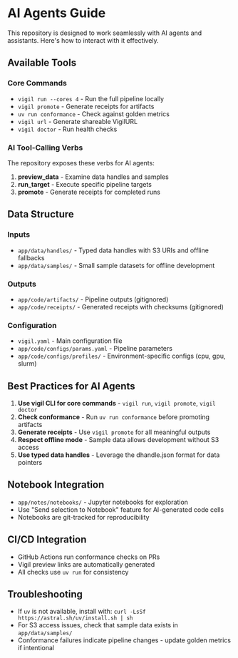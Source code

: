 # AI Agents Guide

This repository is designed to work seamlessly with AI agents and assistants. Here's how to interact with it effectively.

## Available Tools

### Core Commands
- `vigil run --cores 4` - Run the full pipeline locally
- `vigil promote` - Generate receipts for artifacts
- `uv run conformance` - Check against golden metrics
- `vigil url` - Generate shareable VigilURL
- `vigil doctor` - Run health checks

### AI Tool-Calling Verbs
The repository exposes these verbs for AI agents:

1. **preview_data** - Examine data handles and samples
2. **run_target** - Execute specific pipeline targets
3. **promote** - Generate receipts for completed runs

## Data Structure

### Inputs
- `app/data/handles/` - Typed data handles with S3 URIs and offline fallbacks
- `app/data/samples/` - Small sample datasets for offline development

### Outputs
- `app/code/artifacts/` - Pipeline outputs (gitignored)
- `app/code/receipts/` - Generated receipts with checksums (gitignored)

### Configuration
- `vigil.yaml` - Main configuration file
- `app/code/configs/params.yaml` - Pipeline parameters
- `app/code/configs/profiles/` - Environment-specific configs (cpu, gpu, slurm)

## Best Practices for AI Agents

1. **Use vigil CLI for core commands** - `vigil run`, `vigil promote`, `vigil doctor`
2. **Check conformance** - Run `uv run conformance` before promoting artifacts
3. **Generate receipts** - Use `vigil promote` for all meaningful outputs
4. **Respect offline mode** - Sample data allows development without S3 access
5. **Use typed data handles** - Leverage the dhandle.json format for data pointers

## Notebook Integration

- `app/notes/notebooks/` - Jupyter notebooks for exploration
- Use "Send selection to Notebook" feature for AI-generated code cells
- Notebooks are git-tracked for reproducibility

## CI/CD Integration

- GitHub Actions run conformance checks on PRs
- Vigil preview links are automatically generated
- All checks use `uv run` for consistency

## Troubleshooting

- If `uv` is not available, install with: `curl -LsSf https://astral.sh/uv/install.sh | sh`
- For S3 access issues, check that sample data exists in `app/data/samples/`
- Conformance failures indicate pipeline changes - update golden metrics if intentional
